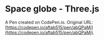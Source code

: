 # Space globe - Three.js

A Pen created on CodePen.io. Original URL: [https://codepen.io/aftab515/pen/abQPaMj](https://codepen.io/aftab515/pen/abQPaMj).

